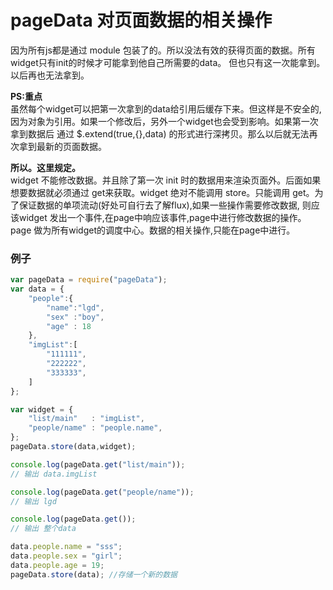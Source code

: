 # pageData 对页面数据的相关操作
因为所有js都是通过 module 包装了的。所以没法有效的获得页面的数据。所有widget只有init的时候才可能拿到他自己所需要的data。
但也只有这一次能拿到。 以后再也无法拿到。

**PS:重点**   
虽然每个widget可以把第一次拿到的data给引用后缓存下来。但这样是不安全的,因为对象为引用。如果一个修改后，另外一个widget也会受到影响。如果第一次拿到数据后 通过 $.extend(true,{},data) 的形式进行深拷贝。那么以后就无法再次拿到最新的页面数据。

**所以。这里规定。**    
widget 不能修改数据。并且除了第一次 init 时的数据用来渲染页面外。后面如果想要数据就必须通过 get来获取。widget 绝对不能调用 store。只能调用 get。为了保证数据的单项流动(好处可自行去了解flux),如果一些操作需要修改数据, 则应该widget 发出一个事件,在page中响应该事件,page中进行修改数据的操作。page 做为所有widget的调度中心。数据的相关操作,只能在page中进行。

### 例子
```js
var pageData = require("pageData");
var data = {
	"people":{
		"name":"lgd",
		"sex" :"boy",
		"age" : 18
	},
	"imgList":[
		"111111",
		"222222",
		"333333",
	]
};

var widget = {
	"list/main"   : "imgList",
	"people/name" : "people.name",
};
pageData.store(data,widget);

console.log(pageData.get("list/main"));
// 输出 data.imgList

console.log(pageData.get("people/name"));
// 输出 lgd

console.log(pageData.get());
// 输出 整个data

data.people.name = "sss";
data.people.sex = "girl";
data.people.age = 19;
pageData.store(data); //存储一个新的数据

```
